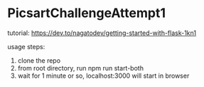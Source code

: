 # PicsartChallengeAttempt1

tutorial: https://dev.to/nagatodev/getting-started-with-flask-1kn1

usage steps:
1. clone the repo
2. from root directory, run npm run start-both
3. wait for 1 minute or so, localhost:3000 will start in browser
